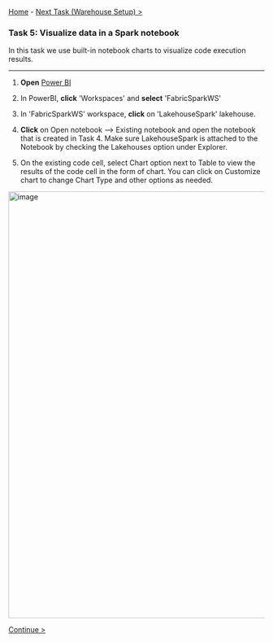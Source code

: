 [Home](README.md) -  [Next Task (Warehouse Setup) >](Task4-Setting-up-the-Warehouse.md)

### Task 5:  Visualize data in a Spark notebook

In this task we use built-in notebook charts to visualize code execution results.

-----------------------------------------------------------------------------------------

1. **Open** [Power BI](https://app.powerbi.com/)

2. In PowerBI, **click** 'Workspaces' and **select** 'FabricSparkWS'

3. In 'FabricSparkWS' workspace, **click** on 'LakehouseSpark' lakehouse.

4. **Click** on Open notebook --> Existing notebook and open the notebook that is created in Task 4. Make sure LakehouseSpark is attached to the Notebook by checking the Lakehouses option under Explorer.

5. On the existing code cell, select Chart option next to Table to view the results of the code cell in the form of chart. You can click on Customize chart to change Chart Type and other options as needed.
   

<img width="839" alt="image" src="https://github.com/swmannepalli/Fabric-Spark-Fundamentals/assets/84516667/a3e0d05b-9f3f-41e9-b821-4454706150e0">


 [Continue >](Task4-Setting-up-the-Warehouse.md)

